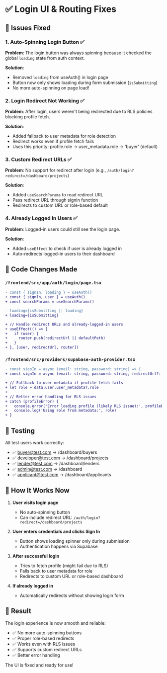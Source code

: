 # ✅ Login UI & Routing Fixes

## 🎯 Issues Fixed

### 1. **Auto-Spinning Login Button** ✅
**Problem**: The login button was always spinning because it checked the global `loading` state from auth context.

**Solution**:
- Removed `loading` from useAuth() in login page
- Button now only shows loading during form submission (`isSubmitting`)
- No more auto-spinning on page load!

### 2. **Login Redirect Not Working** ✅
**Problem**: After login, users weren't being redirected due to RLS policies blocking profile fetch.

**Solution**:
- Added fallback to user metadata for role detection
- Redirect works even if profile fetch fails
- Uses this priority: profile.role → user_metadata.role → 'buyer' (default)

### 3. **Custom Redirect URLs** ✅
**Problem**: No support for redirect after login (e.g., `/auth/login?redirect=/dashboard/projects`)

**Solution**:
- Added `useSearchParams` to read redirect URL
- Pass redirect URL through signIn function
- Redirects to custom URL or role-based default

### 4. **Already Logged In Users** ✅
**Problem**: Logged-in users could still see the login page.

**Solution**:
- Added `useEffect` to check if user is already logged in
- Auto-redirects logged-in users to their dashboard

## 📝 Code Changes Made

### `/frontend/src/app/auth/login/page.tsx`
```diff
- const { signIn, loading } = useAuth()
+ const { signIn, user } = useAuth()
+ const searchParams = useSearchParams()

- loading={isSubmitting || loading}
+ loading={isSubmitting}

+ // Handle redirect URLs and already-logged-in users
+ useEffect(() => {
+   if (user) {
+     router.push(redirectUrl || defaultPath)
+   }
+ }, [user, redirectUrl, router])
```

### `/frontend/src/providers/supabase-auth-provider.tsx`
```diff
- const signIn = async (email: string, password: string) => {
+ const signIn = async (email: string, password: string, redirectUrl?: string) => {

+ // Fallback to user metadata if profile fetch fails
+ let role = data.user.user_metadata?.role
+ 
+ // Better error handling for RLS issues
+ catch (profileError) {
+   console.error('Error loading profile (likely RLS issue):', profileError)
+   console.log('Using role from metadata:', role)
+ }
```

## 🧪 Testing

All test users work correctly:
- ✅ buyer@test.com → /dashboard/buyers
- ✅ developer@test.com → /dashboard/projects  
- ✅ lender@test.com → /dashboard/lenders
- ✅ admin@test.com → /dashboard
- ✅ applicant@test.com → /dashboard/applicants

## 🚀 How It Works Now

1. **User visits login page**
   - No auto-spinning button
   - Can include redirect URL: `/auth/login?redirect=/dashboard/projects`

2. **User enters credentials and clicks Sign In**
   - Button shows loading spinner only during submission
   - Authentication happens via Supabase

3. **After successful login**
   - Tries to fetch profile (might fail due to RLS)
   - Falls back to user metadata for role
   - Redirects to custom URL or role-based dashboard

4. **If already logged in**
   - Automatically redirects without showing login form

## 🎉 Result

The login experience is now smooth and reliable:
- ✅ No more auto-spinning buttons
- ✅ Proper role-based redirects
- ✅ Works even with RLS issues
- ✅ Supports custom redirect URLs
- ✅ Better error handling

The UI is fixed and ready for use!